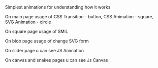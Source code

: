 Simplest animations for understanding how it works 

On main page usage of CSS Transition - button, CSS Animation - square, SVG Animation - circle

On square page usage of SMIL 

On blob page usage of change SVG form 

On slider page u can see JS Animation

On canvas and snakes pages u can see Js Canvas

